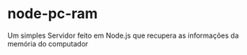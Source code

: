 # node-pc-ram
Um simples Servidor feito em Node.js que recupera as informações da memória do computador
